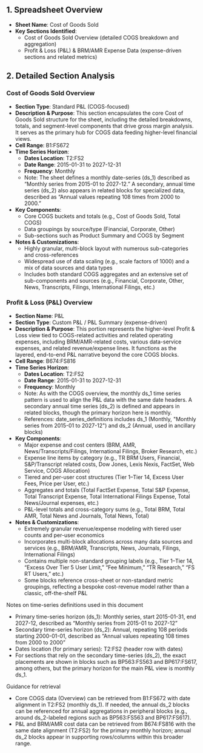 ## 1. Spreadsheet Overview
- **Sheet Name**: Cost of Goods Sold
- **Key Sections Identified**:
  - Cost of Goods Sold Overview (detailed COGS breakdown and aggregation)
  - Profit & Loss (P&L) & BRM/AMR Expense Data (expense-driven sections and related metrics)

## 2. Detailed Section Analysis

### Cost of Goods Sold Overview
- **Section Type**: Standard P&L (COGS-focused)
- **Description & Purpose**: This section encapsulates the core Cost of Goods Sold structure for the sheet, including the detailed breakdowns, totals, and segment-level components that drive gross margin analysis. It serves as the primary hub for COGS data feeding higher-level financial views.
- **Cell Range**: B1:FS672
- **Time Series Horizon**:
  - **Dates Location**: T2:FS2
  - **Date Range**: 2015-01-31 to 2027-12-31
  - **Frequency**: Monthly
  - Note: The sheet defines a monthly date-series (ds_1) described as “Monthly series from 2015-01 to 2027-12.” A secondary, annual time series (ds_2) also appears in related blocks for specialized data, described as “Annual values repeating 108 times from 2000 to 2000.”
- **Key Components**: 
  - Core COGS buckets and totals (e.g., Cost of Goods Sold, Total COGS)
  - Data groupings by source/type (Financial, Corporate, Other)
  - Sub-sections such as Product Summary and COGS by Segment
- **Notes & Customizations**: 
  - Highly granular, multi-block layout with numerous sub-categories and cross-references
  - Widespread use of data scaling (e.g., scale factors of 1000) and a mix of data sources and data types
  - Includes both standard COGS aggregates and an extensive set of sub-components and sources (e.g., Financial, Corporate, Other, News, Transcripts, Filings, International Filings, etc.)

### Profit & Loss (P&L) Overview
- **Section Name**: P&L
- **Section Type**: Custom P&L / P&L Summary (expense-driven)
- **Description & Purpose**: This portion represents the higher-level Profit & Loss view tied to COGS-related activities and related operating expenses, including BRM/AMR-related costs, various data-service expenses, and related revenue/expense lines. It functions as the layered, end-to-end P&L narrative beyond the core COGS blocks.
- **Cell Range**: B674:FS816
- **Time Series Horizon**:
  - **Dates Location**: T2:FS2
  - **Date Range**: 2015-01-31 to 2027-12-31
  - **Frequency**: Monthly
  - Note: As with the COGS overview, the monthly ds_1 time series pattern is used to align the P&L data with the same date headers. A secondary annual time series (ds_2) is defined and appears in related blocks, though the primary horizon here is monthly.
  - References: date_series_definitions includes ds_1 (Monthly, "Monthly series from 2015-01 to 2027-12") and ds_2 (Annual, used in ancillary blocks)
- **Key Components**:
  - Major expense and cost centers (BRM, AMR, News/Transcripts/Filings, International Filings, Broker Research, etc.)
  - Expense line items by category (e.g., TR BRM Users, Financial, S&P/Transcript related costs, Dow Jones, Lexis Nexis, FactSet, Web Service, COGS Allocation)
  - Tiered and per-user cost structures (Tier 1–Tier 14, Excess User Fees, Price per User, etc.)
  - Aggregates and totals (Total FactSet Expense, Total S&P Expense, Total Transcript Expense, Total International Filings Expense, Total News/Journal expenses, etc.)
  - P&L-level totals and cross-category sums (e.g., Total BRM, Total AMR, Total News and Journals, Total News, Total)
- **Notes & Customizations**:
  - Extremely granular revenue/expense modeling with tiered user counts and per-user economics
  - Incorporates multi-block allocations across many data sources and services (e.g., BRM/AMR, Transcripts, News, Journals, Filings, International Filings)
  - Contains multiple non-standard grouping labels (e.g., Tier 1–Tier 14, “Excess Over Tier 5 User Limit,” “Fee Minimum,” “TR Research,” “FS RT Users,” etc.)
  - Some blocks reference cross-sheet or non-standard metric groupings, reflecting a bespoke cost-revenue model rather than a classic, off-the-shelf P&L

Notes on time-series definitions used in this document
- Primary time-series horizon (ds_1): Monthly series, start 2015-01-31, end 2027-12, described as “Monthly series from 2015-01 to 2027-12”
- Secondary time-series horizon (ds_2): Annual, repeating 108 periods starting 2000-01-01, described as “Annual values repeating 108 times from 2000 to 2000”
- Dates location (for primary series): T2:FS2 (header row with dates)
- For sections that rely on the secondary time-series (ds_2), the exact placements are shown in blocks such as BP563:FS563 and BP617:FS617, among others, but the primary horizon for the main P&L view is monthly ds_1.

Guidance for retrieval
- Core COGS data (Overview) can be retrieved from B1:FS672 with date alignment in T2:FS2 (monthly ds_1). If needed, the annual ds_2 blocks can be referenced for annual aggregations in peripheral blocks (e.g., around ds_2-labeled regions such as BP563:FS563 and BP617:FS617).
- P&L and BRM/AMR cost data can be retrieved from B674:FS816 with the same date alignment (T2:FS2) for the primary monthly horizon; annual ds_2 blocks appear in supporting rows/columns within this broader range.